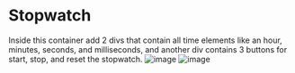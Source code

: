 # Stopwatch
Inside this container add 2 divs that contain all time elements like an hour, minutes, seconds, and milliseconds, and another div contains 3 buttons for start, stop, and reset the stopwatch.
![image](https://github.com/sundarrajcs/Stopwatch/assets/173026489/61329412-4e48-44ef-8cf1-be99e2e61c98)
![image](https://github.com/sundarrajcs/Stopwatch/assets/173026489/bc652c78-71c6-49b4-bd27-ee278c5a382d)
